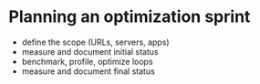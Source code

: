 # Planning an optimization sprint

 - define the scope (URLs, servers, apps)
 - measure and document initial status
 - benchmark, profile, optimize loops
 - measure and document final status
